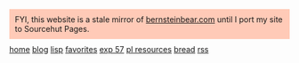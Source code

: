 <div style="padding: 10px; margin-bottom: 10px; background-color: #FFCAB7;">
  FYI, this website is a stale mirror of
  <a href="https://bernsteinbear.com">bernsteinbear.com</a> until I port my
  site to Sourcehut Pages.
</div>

<div class="navbar">
  <a href="/">home</a>
  <a href="/blog/">blog</a>
  <a href="/blog/lisp/">lisp</a>
  <a href="/favorites/">favorites</a>
  <a href="/excollege/">exp 57</a>
  <a href="/pl-resources/">pl resources</a>
  <a href="/bread/">bread</a>
  <a href="/feed.xml">rss</a>
  <!--<a class="newlink" href="/recipes/">recipes</a> -->
</div>

